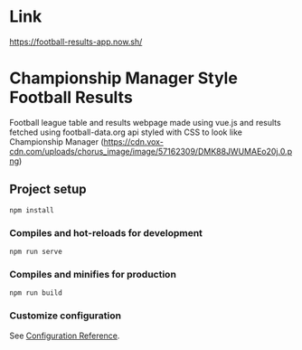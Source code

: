 # Link
https://football-results-app.now.sh/

# Championship Manager Style Football Results

Football league table and results webpage made using vue.js and results fetched using football-data.org api styled with CSS to look like Championship Manager (https://cdn.vox-cdn.com/uploads/chorus_image/image/57162309/DMK88JWUMAEo20j.0.png)

## Project setup
```
npm install
```

### Compiles and hot-reloads for development
```
npm run serve
```

### Compiles and minifies for production
```
npm run build
```

### Customize configuration
See [Configuration Reference](https://cli.vuejs.org/config/).
